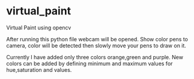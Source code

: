 # virtual_paint
Virtual Paint using opencv

After running this python file webcam will be opened.
Show color pens to camera, color will be detected then slowly move your pens to draw on it.

Currently I have added only three colors orange,green and purple.
New colors can be added by defining minimum and maximum values for hue,saturation and values.

